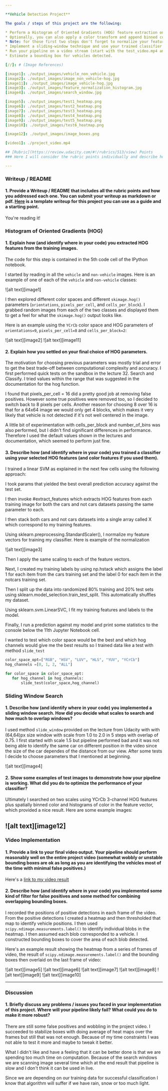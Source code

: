 ```yaml
---

**Vehicle Detection Project**

The goals / steps of this project are the following:

* Perform a Histogram of Oriented Gradients (HOG) feature extraction on a labeled training set of images and train a classifier Linear SVM classifier
* Optionally, you can also apply a color transform and append binned color features, as well as histograms of color, to your HOG feature vector.
* Note: for those first two steps don't forget to normalize your features and randomize a selection for training and testing.
* Implement a sliding-window technique and use your trained classifier to search for vehicles in images.
* Run your pipeline on a video stream (start with the test_video.mp4 and later implement on full project_video.mp4) and create a heat map of recurring detections frame by frame to reject outliers and follow detected vehicles.
* Estimate a bounding box for vehicles detected.

[//]: # (Image References)

[image1]: ./output_images/vehicle_non_vehicle.jpg
[image2]: ./output_images/image_non_vehicle-hog.jpg
[image11]: ./output_images/image_vehicle-hog.jpg
[image3]: ./output_images/feature_normalization_histogram.jpg
[image4]: ./output_images/search_window.jpg

[image5]: ./output_images/test1_heatmap.png
[image6]: ./output_images/test2_heatmap.png
[image7]: ./output_images/test3_heatmap.png
[image8]: ./output_images/test4_heatmap.png
[image9]: ./output_images/test5_heatmap.png
[image10]: ./output_images/test6_heatmap.png

[image12]: ./output_images/image_boxes.png

[video1]: ./project_video.mp4

## [Rubric](https://review.udacity.com/#!/rubrics/513/view) Points
### Here I will consider the rubric points individually and describe how I addressed each point in my implementation. 

---
```

### Writeup / README

#### 1. Provide a Writeup / README that includes all the rubric points and how you addressed each one.  You can submit your writeup as markdown or pdf.  [Here](https://github.com/udacity/CarND-Vehicle-Detection/blob/master/writeup_template.md) is a template writeup for this project you can use as a guide and a starting point. 

You're reading it!

### Histogram of Oriented Gradients (HOG)

#### 1. Explain how (and identify where in your code) you extracted HOG features from the training images.

The code for this step is contained in the 5th code cell of the IPython notebook. 

I started by reading in all the `vehicle` and `non-vehicle` images.  Here is an example of one of each of the `vehicle` and `non-vehicle` classes:

![alt text][image1]

I then explored different color spaces and different `skimage.hog()` parameters (`orientations`, `pixels_per_cell`, and `cells_per_block`).  I grabbed random images from each of the two classes and displayed them to get a feel for what the `skimage.hog()` output looks like.

Here is an example using the `YCrCb` color space and HOG parameters of `orientations=9`, `pixels_per_cell=8` and `cells_per_block=2`:


![alt text][image2]
![alt text][image11]

#### 2. Explain how you settled on your final choice of HOG parameters.

The motivation for choosing previous  parameters was mostly trial and error to get the best trade-off between computational complexity and accuracy. I first performed quick tests on the sandbox in the lecture 32. Search and Classify. I tried values within the range that was suggested in the documentation for the hog function.

I found that pixels_per_cell = 16 did a pretty good job at removing false positives. However some true positives were removed too, so I decided to switch back to 8 pixels per cells. Another reason for choosing 8 over 16 is that for a 64x64 image we would only get 4 blocks, which makes it very likely that vehicle is not detected if it's not well centered in the image.

A little bit of experimentation with cells_per_block  and number_of_bins  was also performed, but I didn't find significant differences in performance. Therefore I used the default values shown in the lectures and documentation, which seemed to perform just fine.

#### 3. Describe how (and identify where in your code) you trained a classifier using your selected HOG features (and color features if you used them).

I trained a linear SVM as explained in the next few cells using the following approach:

I took params  that yielded the best overall prediction accuracy against the test set.

I then invoke #extract_features which extracts HOG features from each training image for both the cars and not cars datasets passing the same parameter to each.

I then stack both cars and not cars datasets into a single array called X which correspond to my training features.

Using sklearn.preprocessing.StandardScaler(), I normalize my feature vectors for training my classifier. Here is example of the normalization

![alt text][image3]

Then I apply the same scaling to each of the feature vectors.

Next, I created my training labels by using np.hstack which assigns the label 1 for each item from the cars training set and the label 0 for each item in the notcars training set.

Then I split up the data into randomized 80% training and 20% test sets using sklearn.model_selection.train_test_split. This automatically shuffles my dataset.

Using sklearn.svm.LinearSVC, I fit my training features and labels to the model.

Finally, I run a prediction against my model and print some statistics to the console below the 11th Jupyter Notebook cell.


I wanted to test which color space would be the best and which hog channels would give me the best results so I trained data like  a test  with method `slide_test`


```python
color_space_opt=["RGB", "HSV", "LUV", "HLS", "YUV", "YCrCb"]
hog_channels =[0, 1, 2, "ALL"]

for color_space in color_space_opt:
   for hog_channel in hog_channels:
       slide_test(color_space,hog_channel)
```

### Sliding Window Search

#### 1. Describe how (and identify where in your code) you implemented a sliding window search.  How did you decide what scales to search and how much to overlap windows?

I used method `slide_window` provided on the lecture from Udacity with
with (64,64)px size window with scale from 1.0 to 2.0 in 5 steps  with overlap of 0.75. 
I first started with scale 1.5 but pipeline performed bad and it was not being able to  identify the same car on different position in the video since the size of the car dependes of the distance from our view. After some tests I decide to choose parameters that I mentioned at beginning.

![alt text][image4]

#### 2. Show some examples of test images to demonstrate how your pipeline is working.  What did you do to optimize the performance of your classifier?

Ultimately I searched on two scales using YCrCb 3-channel HOG features plus spatially binned color and histograms of color in the feature vector, which provided a nice result.  Here are some example images:

![alt text][image12]
---

### Video Implementation

#### 1. Provide a link to your final video output.  Your pipeline should perform reasonably well on the entire project video (somewhat wobbly or unstable bounding boxes are ok as long as you are identifying the vehicles most of the time with minimal false positives.)
Here's a [link to my video result](https://youtu.be/VjHYeU3OQE0)


#### 2. Describe how (and identify where in your code) you implemented some kind of filter for false positives and some method for combining overlapping bounding boxes.

I recorded the positions of positive detections in each frame of the video.  From the positive detections I created a heatmap and then thresholded that map to identify vehicle positions.  I then used `scipy.ndimage.measurements.label()` to identify individual blobs in the heatmap.  I then assumed each blob corresponded to a vehicle.  I constructed bounding boxes to cover the area of each blob detected. 




Here's an example result showing the heatmap from a series of frames of video, the result of `scipy.ndimage.measurements.label()` and the bounding boxes then overlaid on the last frame of video:

![alt text][image5]
![alt text][image6]
![alt text][image7]
![alt text][image8]
![alt text][image9]
![alt text][image10]




---

### Discussion

#### 1. Briefly discuss any problems / issues you faced in your implementation of this project.  Where will your pipeline likely fail?  What could you do to make it more robust?

There are still some false positives and wobbling in the project video. I  succeeded to  stabilize boxes with doing average of heat maps over the frames but still that was not enough. Because of my time constraints I was not able to test it more and maybe to tweak it better.

What I didn't like and have a feeling that it can be better done  is that we are spending too much time on computation. Because of the search windows we are scanning image several time which at the end result that pipeline is slow and I don't think it can be used in live.

Since we are depending on our training data for successful classification I know that algorithm will suffer if we have rain, snow or too much light.



